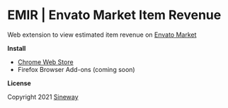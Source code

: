 # EMIR | Envato Market Item Revenue

Web extension to view estimated item revenue on [Envato Market](https://themeforest.net)

**Install**

- [Chrome Web Store](https://chrome.google.com/webstore/detail/emir-envato-market-item-r/pinhfpohpmbelplaamagnefndmcljcbk)
- Firefox Browser Add-ons (coming soon)

**License**

Copyright 2021 [Sineway](https://github.com/sineway)
